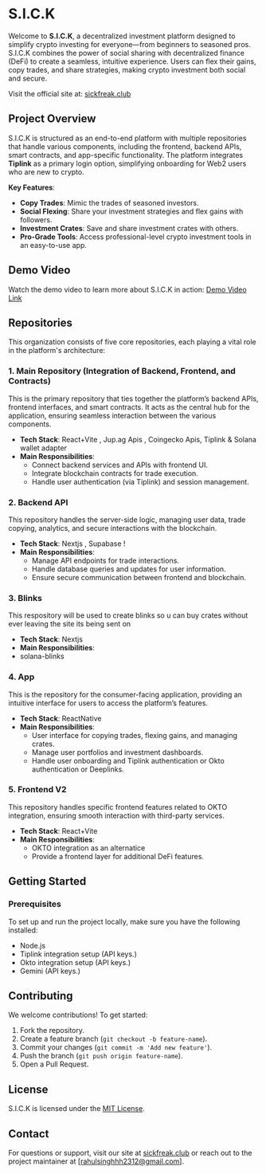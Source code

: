 
# S.I.C.K 
Welcome to **S.I.C.K**, a decentralized investment platform designed to simplify crypto investing for everyone—from beginners to seasoned pros. S.I.C.K combines the power of social sharing with decentralized finance (DeFi) to create a seamless, intuitive experience. Users can flex their gains, copy trades, and share strategies, making crypto investment both social and secure.

Visit the official site at: [sickfreak.club](https://sickfreak.club)

## Project Overview

S.I.C.K is structured as an end-to-end platform with multiple repositories that handle various components, including the frontend, backend APIs, smart contracts, and app-specific functionality. The platform integrates **Tiplink** as a primary login option, simplifying onboarding for Web2 users who are new to crypto.

**Key Features**:
- **Copy Trades**: Mimic the trades of seasoned investors.
- **Social Flexing**: Share your investment strategies and flex gains with followers.
- **Investment Crates**: Save and share investment crates with others.
- **Pro-Grade Tools**: Access professional-level crypto investment tools in an easy-to-use app.

## Demo Video

Watch the demo video to learn more about S.I.C.K in action:
[Demo Video Link](https://www.youtube.com/watch?v=m-T75VVZ3l4)

## Repositories

This organization consists of five core repositories, each playing a vital role in the platform's architecture:

### 1. **Main Repository** (Integration of Backend, Frontend, and Contracts)
This is the primary repository that ties together the platform’s backend APIs, frontend interfaces, and smart contracts. It acts as the central hub for the application, ensuring seamless interaction between the various components.

- **Tech Stack**: React+Vite , Jup.ag Apis , Coingecko Apis, Tiplink & Solana wallet adapter
- **Main Responsibilities**:
  - Connect backend services and APIs with frontend UI.
  - Integrate blockchain contracts for trade execution.
  - Handle user authentication (via Tiplink) and session management.

### 2. **Backend API**
This repository handles the server-side logic, managing user data, trade copying, analytics, and secure interactions with the blockchain.

- **Tech Stack**: Nextjs , Supabase ! 
- **Main Responsibilities**:
  - Manage API endpoints for trade interactions.
  - Handle database queries and updates for user information.
  - Ensure secure communication between frontend and blockchain.

### 3. **Blinks** 
This respository will be used to create blinks so u can buy crates without ever leaving the site its being sent on 

- **Tech Stack**: Nextjs
- **Main Responsibilities**:
 - solana-blinks

### 4. **App**
This is the repository for the consumer-facing application, providing an intuitive interface for users to access the platform’s features.

- **Tech Stack**: ReactNative 
- **Main Responsibilities**:
  - User interface for copying trades, flexing gains, and managing crates.
  - Manage user portfolios and investment dashboards.
  - Handle user onboarding and Tiplink authentication or Okto authentication or Deeplinks.

### 5. **Frontend V2**
This repository handles specific frontend features related to OKTO integration, ensuring smooth interaction with third-party services.

- **Tech Stack**: React+Vite
- **Main Responsibilities**:
  - OKTO integration as an alternatice
  - Provide a frontend layer for additional DeFi features.

## Getting Started

### Prerequisites
To set up and run the project locally, make sure you have the following installed:

- Node.js
- Tiplink integration setup (API keys.)
- Okto integration setup (API keys.)
- Gemini (API keys.)


## Contributing

We welcome contributions! To get started:

1. Fork the repository.
2. Create a feature branch (`git checkout -b feature-name`).
3. Commit your changes (`git commit -m 'Add new feature'`).
4. Push the branch (`git push origin feature-name`).
5. Open a Pull Request.

## License

S.I.C.K is licensed under the [MIT License](LICENSE).

## Contact

For questions or support, visit our site at [sickfreak.club](https://sickfreak.club) or reach out to the project maintainer at [rahulsinghhh2312@gmail.com].
